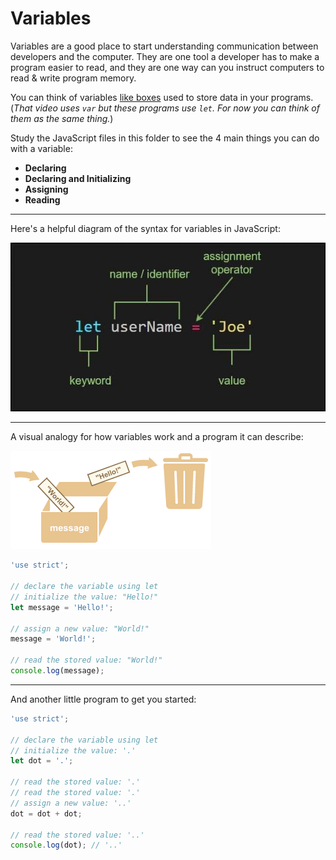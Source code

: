 # Variables

Variables are a good place to start understanding communication between
developers and the computer. They are one tool a developer has to make a program
easier to read, and they are one way can you instruct computers to read & write
program memory.

You can think of variables
[like boxes](https://www.youtube.com/watch?v=Jvrszgiexg0) used to store data in
your programs. (_That video uses `var` but these programs use `let`. For now you
can think of them as the same thing._)

Study the JavaScript files in this folder to see the 4 main things you can do
with a variable:

- **Declaring**
- **Declaring and Initializing**
- **Assigning**
- **Reading**

---

Here's a helpful diagram of the syntax for variables in JavaScript:

[![variable: declare, initialize](../../../0-printables/variable-declare-initialize.jpg)](https://blog.jordanholt.dev/learn-javascript-variables/)

---

A visual analogy for how variables work and a program it can describe:

[![variable box](../../../0-printables/variable-box.png)](https://javascript.info/variables)

```js
'use strict';

// declare the variable using let
// initialize the value: "Hello!"
let message = 'Hello!';

// assign a new value: "World!"
message = 'World!';

// read the stored value: "World!"
console.log(message);
```

---

And another little program to get you started:

```js
'use strict';

// declare the variable using let
// initialize the value: '.'
let dot = '.';

// read the stored value: '.'
// read the stored value: '.'
// assign a new value: '..'
dot = dot + dot;

// read the stored value: '..'
console.log(dot); // '..'
```
